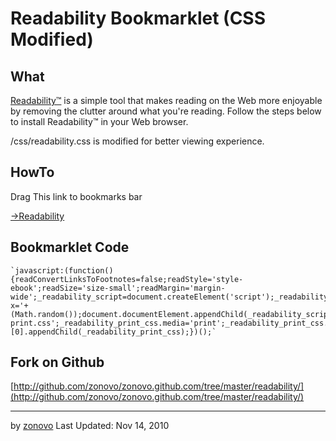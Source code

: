 # Readability Bookmarklet (CSS Modified)


## What
[Readability™](http://lab.arc90.com/experiments/readability/) is a simple tool that makes reading on the Web more enjoyable by removing the clutter around what you're reading. Follow the steps below to install Readability™ in your Web browser.

/css/readability.css is modified for better viewing experience.


## HowTo
Drag This link to bookmarks bar

<a href="javascript:(function(){readConvertLinksToFootnotes=false;readStyle='style-ebook';readSize='size-small';readMargin='margin-wide';_readability_script=document.createElement('script');_readability_script.type='text/javascript';_readability_script.src='http://lab.arc90.com/experiments/readability/js/readability.js?x='+(Math.random());document.documentElement.appendChild(_readability_script);_readability_css=document.createElement('link');_readability_css.rel='stylesheet';_readability_css.href='http://zonovo.github.com/readability/css/readability.css';_readability_css.type='text/css';_readability_css.media='all';document.documentElement.appendChild(_readability_css);_readability_print_css=document.createElement('link');_readability_print_css.rel='stylesheet';_readability_print_css.href='http://lab.arc90.com/experiments/readability/css/readability-print.css';_readability_print_css.media='print';_readability_print_css.type='text/css';document.getElementsByTagName('head')[0].appendChild(_readability_print_css);})();">→Readability</a>


## Bookmarklet Code
    `javascript:(function(){readConvertLinksToFootnotes=false;readStyle='style-ebook';readSize='size-small';readMargin='margin-wide';_readability_script=document.createElement('script');_readability_script.type='text/javascript';_readability_script.src='http://lab.arc90.com/experiments/readability/js/readability.js?x='+(Math.random());document.documentElement.appendChild(_readability_script);_readability_css=document.createElement('link');_readability_css.rel='stylesheet';_readability_css.href='http://zonovo.github.com/readability/css/readability.css';_readability_css.type='text/css';_readability_css.media='all';document.documentElement.appendChild(_readability_css);_readability_print_css=document.createElement('link');_readability_print_css.rel='stylesheet';_readability_print_css.href='http://lab.arc90.com/experiments/readability/css/readability-print.css';_readability_print_css.media='print';_readability_print_css.type='text/css';document.getElementsByTagName('head')[0].appendChild(_readability_print_css);})();`


## Fork on Github
[http://github.com/zonovo/zonovo.github.com/tree/master/readability/](http://github.com/zonovo/zonovo.github.com/tree/master/readability/)


* * * * *
by [zonovo](http://twitter.com/zonovo)
Last Updated: Nov 14, 2010
